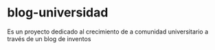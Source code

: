 # blog-universidad
Es un proyecto dedicado al crecimiento de a comunidad universitario a través de un blog de inventos

